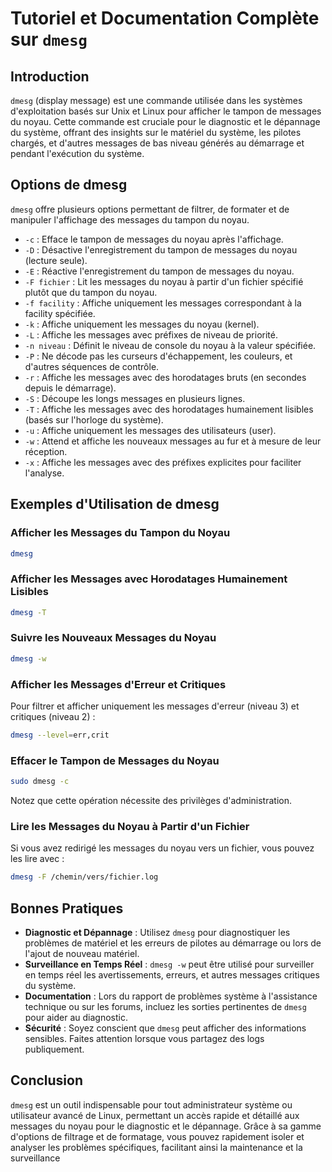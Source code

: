 # Tutoriel et Documentation Complète sur `dmesg`

## Introduction

`dmesg` (display message) est une commande utilisée dans les systèmes d'exploitation basés sur Unix et Linux pour afficher le tampon de messages du noyau. Cette commande est cruciale pour le diagnostic et le dépannage du système, offrant des insights sur le matériel du système, les pilotes chargés, et d'autres messages de bas niveau générés au démarrage et pendant l'exécution du système.

## Options de dmesg

`dmesg` offre plusieurs options permettant de filtrer, de formater et de manipuler l'affichage des messages du tampon du noyau.

- `-c` : Efface le tampon de messages du noyau après l'affichage.
- `-D` : Désactive l'enregistrement du tampon de messages du noyau (lecture seule).
- `-E` : Réactive l'enregistrement du tampon de messages du noyau.
- `-F fichier` : Lit les messages du noyau à partir d'un fichier spécifié plutôt que du tampon du noyau.
- `-f facility` : Affiche uniquement les messages correspondant à la facility spécifiée.
- `-k` : Affiche uniquement les messages du noyau (kernel).
- `-L` : Affiche les messages avec préfixes de niveau de priorité.
- `-n niveau` : Définit le niveau de console du noyau à la valeur spécifiée.
- `-P` : Ne décode pas les curseurs d'échappement, les couleurs, et d'autres séquences de contrôle.
- `-r` : Affiche les messages avec des horodatages bruts (en secondes depuis le démarrage).
- `-S` : Découpe les longs messages en plusieurs lignes.
- `-T` : Affiche les messages avec des horodatages humainement lisibles (basés sur l'horloge du système).
- `-u` : Affiche uniquement les messages des utilisateurs (user).
- `-w` : Attend et affiche les nouveaux messages au fur et à mesure de leur réception.
- `-x` : Affiche les messages avec des préfixes explicites pour faciliter l'analyse.

## Exemples d'Utilisation de dmesg

### Afficher les Messages du Tampon du Noyau

```bash
dmesg
```

### Afficher les Messages avec Horodatages Humainement Lisibles

```bash
dmesg -T
```

### Suivre les Nouveaux Messages du Noyau

```bash
dmesg -w
```

### Afficher les Messages d'Erreur et Critiques

Pour filtrer et afficher uniquement les messages d'erreur (niveau 3) et critiques (niveau 2) :

```bash
dmesg --level=err,crit
```

### Effacer le Tampon de Messages du Noyau

```bash
sudo dmesg -c
```

Notez que cette opération nécessite des privilèges d'administration.

### Lire les Messages du Noyau à Partir d'un Fichier

Si vous avez redirigé les messages du noyau vers un fichier, vous pouvez les lire avec :

```bash
dmesg -F /chemin/vers/fichier.log
```

## Bonnes Pratiques

- **Diagnostic et Dépannage** : Utilisez `dmesg` pour diagnostiquer les problèmes de matériel et les erreurs de pilotes au démarrage ou lors de l'ajout de nouveau matériel.
- **Surveillance en Temps Réel** : `dmesg -w` peut être utilisé pour surveiller en temps réel les avertissements, erreurs, et autres messages critiques du système.
- **Documentation** : Lors du rapport de problèmes système à l'assistance technique ou sur les forums, incluez les sorties pertinentes de `dmesg` pour aider au diagnostic.
- **Sécurité** : Soyez conscient que `dmesg` peut afficher des informations sensibles. Faites attention lorsque vous partagez des logs publiquement.

## Conclusion

`dmesg` est un outil indispensable pour tout administrateur système ou utilisateur avancé de Linux, permettant un accès rapide et détaillé aux messages du noyau pour le diagnostic et le dépannage. Grâce à sa gamme d'options de filtrage et de formatage, vous pouvez rapidement isoler et analyser les problèmes spécifiques, facilitant ainsi la maintenance et la surveillance